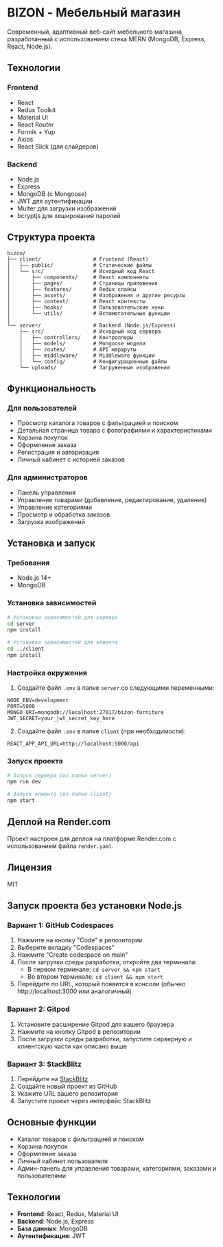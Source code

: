 # BIZON - Мебельный магазин

Современный, адаптивный веб-сайт мебельного магазина, разработанный с использованием стека MERN (MongoDB, Express, React, Node.js).

## Технологии

### Frontend
- React
- Redux Toolkit
- Material UI
- React Router
- Formik + Yup
- Axios
- React Slick (для слайдеров)

### Backend
- Node.js
- Express
- MongoDB (с Mongoose)
- JWT для аутентификации
- Multer для загрузки изображений
- bcryptjs для хеширования паролей

## Структура проекта

```
bizon/
├── client/                 # Frontend (React)
│   ├── public/             # Статические файлы
│   └── src/                # Исходный код React
│       ├── components/     # React компоненты
│       ├── pages/          # Страницы приложения
│       ├── features/       # Redux слайсы
│       ├── assets/         # Изображения и другие ресурсы
│       ├── context/        # React контексты
│       ├── hooks/          # Пользовательские хуки
│       └── utils/          # Вспомогательные функции
│
└── server/                 # Backend (Node.js/Express)
    ├── src/                # Исходный код сервера
    │   ├── controllers/    # Контроллеры
    │   ├── models/         # Mongoose модели
    │   ├── routes/         # API маршруты
    │   ├── middleware/     # Middleware функции
    │   └── config/         # Конфигурационные файлы
    └── uploads/            # Загруженные изображения
```

## Функциональность

### Для пользователей
- Просмотр каталога товаров с фильтрацией и поиском
- Детальная страница товара с фотографиями и характеристиками
- Корзина покупок
- Оформление заказа
- Регистрация и авторизация
- Личный кабинет с историей заказов

### Для администраторов
- Панель управления
- Управление товарами (добавление, редактирование, удаление)
- Управление категориями
- Просмотр и обработка заказов
- Загрузка изображений

## Установка и запуск

### Требования
- Node.js 14+
- MongoDB

### Установка зависимостей

```bash
# Установка зависимостей для сервера
cd server
npm install

# Установка зависимостей для клиента
cd ../client
npm install
```

### Настройка окружения

1. Создайте файл `.env` в папке `server` со следующими переменными:
```
NODE_ENV=development
PORT=5000
MONGO_URI=mongodb://localhost:27017/bizon-furniture
JWT_SECRET=your_jwt_secret_key_here
```

2. Создайте файл `.env` в папке `client` (при необходимости):
```
REACT_APP_API_URL=http://localhost:5000/api
```

### Запуск проекта

```bash
# Запуск сервера (из папки server)
npm run dev

# Запуск клиента (из папки client)
npm start
```

## Деплой на Render.com

Проект настроен для деплоя на платформе Render.com с использованием файла `render.yaml`.

## Лицензия

MIT 

## Запуск проекта без установки Node.js

### Вариант 1: GitHub Codespaces

1. Нажмите на кнопку "Code" в репозитории
2. Выберите вкладку "Codespaces"
3. Нажмите "Create codespace on main"
4. После загрузки среды разработки, откройте два терминала:
   - В первом терминале: `cd server && npm start`
   - Во втором терминале: `cd client && npm start`
5. Перейдите по URL, который появится в консоли (обычно http://localhost:3000 или аналогичный)

### Вариант 2: Gitpod

1. Установите расширение Gitpod для вашего браузера
2. Нажмите на кнопку Gitpod в репозитории
3. После загрузки среды разработки, запустите серверную и клиентскую части как описано выше

### Вариант 3: StackBlitz

1. Перейдите на [StackBlitz](https://stackblitz.com/)
2. Создайте новый проект из GitHub
3. Укажите URL вашего репозитория
4. Запустите проект через интерфейс StackBlitz

## Основные функции

- Каталог товаров с фильтрацией и поиском
- Корзина покупок
- Оформление заказа
- Личный кабинет пользователя
- Админ-панель для управления товарами, категориями, заказами и пользователями

## Технологии

- **Frontend**: React, Redux, Material UI
- **Backend**: Node.js, Express
- **База данных**: MongoDB
- **Аутентификация**: JWT 